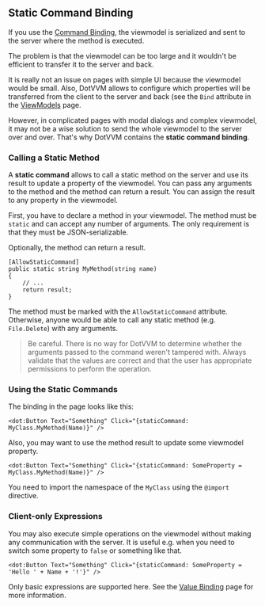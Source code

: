﻿## Static Command Binding

If you use the [Command Binding](/docs/tutorials/basics-command-binding/{branch}), the viewmodel is serialized and sent to the server where the 
method is executed. 

The problem is that the viewmodel can be too large and it wouldn't be efficient to transfer it to the server and back.

It is really not an issue on pages with simple UI because the viewmodel would be small. Also, DotVVM allows to configure which properties will be 
transferred from the client to the server and back (see the `Bind` attribute in the [ViewModels](/docs/tutorials/basics-viewmodels/{branch}) page.

However, in complicated pages with modal dialogs and complex viewmodel, it may not be a wise solution to send the whole viewmodel to the server over and over.
That's why DotVVM contains the **static command binding**.

### Calling a Static Method

A **static command** allows to call a static method on the server and use its result to update a property of the viewmodel. 
You can pass any arguments to the method and the method can return a result. You can assign the result to any property in the viewmodel.

First, you have to declare a method in your viewmodel. The method must be `static` and can accept any number of arguments.
The only requirement is that they must be JSON-serializable. 

Optionally, the method can return a result.

```CSHARP
[AllowStaticCommand]
public static string MyMethod(string name)
{
    // ...
    return result;
}
```

The method must be marked with the `AllowStaticCommand` attribute. Otherwise, anyone would be able to call any static method (e.g. `File.Delete`)
with any arguments.

> Be careful. There is no way for DotVVM to determine whether the arguments passed to the command weren't tampered with. 
Always validate that the values are correct and that the user has appropriate permissions to perform the operation. 

### Using the Static Commands

The binding in the page looks like this:

```DOTHTML
<dot:Button Text="Something" Click="{staticCommand: MyClass.MyMethod(Name)}" />
```

Also, you may want to use the method result to update some viewmodel property.

```DOTHTML
<dot:Button Text="Something" Click="{staticCommand: SomeProperty = MyClass.MyMethod(Name)}" />
```

You need to import the namespace of the `MyClass` using the `@import` directive.

### Client-only Expressions

You may also execute simple operations on the viewmodel without making any communication with the server.
It is useful e.g. when you need to switch some property to `false` or something like that. 

```DOTHTML
<dot:Button Text="Something" Click="{staticCommand: SomeProperty = 'Hello ' + Name + '!'}" />
```

Only basic expressions are supported here. See the [Value Binding](/docs/tutorials/basics-value-binding/{branch}) page for more information.
